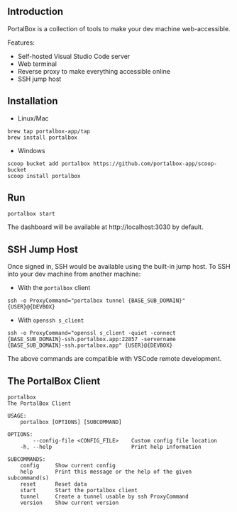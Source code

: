 ## Introduction
PortalBox is a collection of tools to make your dev machine web-accessible.

Features:
- Self-hosted Visual Studio Code server
- Web terminal
- Reverse proxy to make everything accessible online
- SSH jump host

## Installation
- Linux/Mac
```
brew tap portalbox-app/tap
brew install portalbox
```

- Windows
```
scoop bucket add portalbox https://github.com/portalbox-app/scoop-bucket
scoop install portalbox
```

## Run
```
portalbox start
```

The dashboard will be available at http://localhost:3030 by default.



## SSH Jump Host
Once signed in, SSH would be available using the built-in jump host. To SSH into your dev machine from another machine:

-  With the `portalbox` client
```
ssh -o ProxyCommand="portalbox tunnel {BASE_SUB_DOMAIN}" {USER}@{DEVBOX}
```
- With `openssh s_client`
```
ssh -o ProxyCommand="openssl s_client -quiet -connect {BASE_SUB_DOMAIN}-ssh.portalbox.app:22857 -servername {BASE_SUB_DOMAIN}-ssh.portalbox.app" {USER}@{DEVBOX}
```

The above commands are compatible with VSCode remote development.

## The PortalBox Client


```
portalbox 
The PortalBox Client

USAGE:
    portalbox [OPTIONS] [SUBCOMMAND]

OPTIONS:
        --config-file <CONFIG_FILE>    Custom config file location
    -h, --help                         Print help information

SUBCOMMANDS:
    config     Show current config
    help       Print this message or the help of the given subcommand(s)
    reset      Reset data
    start      Start the portalbox client
    tunnel     Create a tunnel usable by ssh ProxyCommand
    version    Show current version
```
